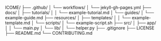 ICOME/
├── .github/
│   └── workflows/
│       └── jekyll-gh-pages.yml
├── docs/
│   ├── tutorials/
│   │   └── example-tutorial.md
│   └── guides/
│       └── example-guide.md
├── resources/
│   ├── templates/
│   │   └── example-template.md
│   └── scripts/
│       └── example-script.sh
├── src/
│   ├── app/
│   │   └── main.py
│   └── lib/
│       └── helper.py
├── .gitignore
├── LICENSE
├── README.md
└── CONTRIBUTING.md
